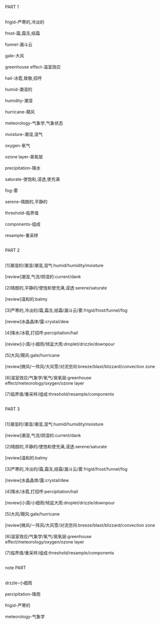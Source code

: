<br/>PART 1</br>

<br/>frigid-严寒的,冷淡的</br>
<br/>frost-霜,霜冻,结霜</br>
<br/>funnel-漏斗云</br>
<br/>gale-大风</br>
<br/>greenhouse effect-温室效应</br>
<br/>hail-冰雹,致敬,招呼</br>
<br/>humid-潮湿的</br>
<br/>humidity-潮湿</br>
<br/>hurricane-飓风</br>
<br/>meteorology-气象学,气象状态</br>
<br/>moisture-潮湿,湿气</br>
<br/>oxygen-氧气</br>
<br/>ozone layer-臭氧层</br>
<br/>precipitation-降水</br>
<br/>saturate-使饱和,浸透,使充满</br>
<br/>fog-雾</br>
<br/>serene-晴朗的,平静的</br>
<br/>threshold-临界值</br>
<br/>components-组成</br>
<br/>resample-重采样</br>

<br/>PART 2</br>

<br/>[1]潮湿的/潮湿/潮湿,湿气:humid/humidity/moisture</br>
<br/>[review]潮湿,气流/阴湿的:current/dank</br>
<br/>[2]晴朗的,平静的/使饱和使充满,浸透:serene/saturate</br>
<br/>[review]温和的:balmy</br>
<br/>[3]严寒的,冷淡的/霜,霜冻,结霜/漏斗云/雾:frigid/frost/funnel/fog</br>
<br/>[review]水晶晶体/露:crystal/dew</br>
<br/>[4]降水/冰雹,打招呼:percipitation/hail</br>
<br/>[review]小滴/小细雨/倾盆大雨:droplet/drizzle/downpour</br>
<br/>[5]大风/飓风:gale/hurricane</br>
<br/>[review]微风/一阵风/大风雪/对流空间:breeze/blast/blizzard/convection zone</br>
<br/>[6]温室效应/气象学/氧气/臭氧层:greenhouse effect/meteorology/oxygen/ozone layer</br>
<br/>[7]临界值/重采样/组成:threshold/resample/components</b>

<br/>PART 3</br>

<br/>[1]潮湿的/潮湿/潮湿,湿气:humid/humidity/moisture</br>
<br/>[review]潮湿,气流/阴湿的:current/dank</br>
<br/>[2]晴朗的,平静的/使饱和使充满,浸透:serene/saturate</br>
<br/>[review]温和的:balmy</br>
<br/>[3]严寒的,冷淡的/霜,霜冻,结霜/漏斗云/雾:frigid/frost/funnel/fog</br>
<br/>[review]水晶晶体/露:crystal/dew</br>
<br/>[4]降水/冰雹,打招呼:percipitation/hail</br>
<br/>[review]小滴/小细雨/倾盆大雨:droplet/drizzle/downpour</br>
<br/>[5]大风/飓风:gale/hurricane</br>
<br/>[review]微风/一阵风/大风雪/对流空间:breeze/blast/blizzard/convection zone</br>
<br/>[6]温室效应/气象学/氧气/臭氧层:greenhouse effect/meteorology/oxygen/ozone layer</br>
<br/>[7]临界值/重采样/组成:threshold/resample/components</b>

<br/>note PART</br>

<br/>drzzle-小细雨</br>
<br/>percipitation-降雨</br>
<br/>frigid-严寒的</br>
<br/>meteorology-气象学</br>